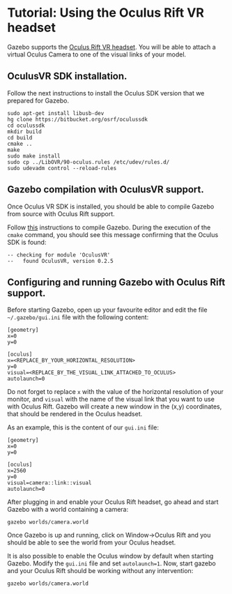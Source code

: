 # Tutorial: Using the Oculus Rift VR headset

Gazebo supports the [Oculus Rift VR headset](http://www.oculusvr.com/). You will be able to attach a virtual Oculus Camera to one of the visual links of your model.

## OculusVR SDK installation.

Follow the next instructions to install the Oculus SDK version that we prepared for Gazebo.

~~~
sudo apt-get install libusb-dev
hg clone https://bitbucket.org/osrf/oculussdk
cd oculussdk
mkdir build
cd build
cmake ..
make
sudo make install
sudo cp ../LibOVR/90-oculus.rules /etc/udev/rules.d/
sudo udevadm control --reload-rules
~~~

## Gazebo compilation with OculusVR support.

Once Oculus VR SDK is installed, you should be able to compile Gazebo from source with Oculus Rift support.

Follow [this](http://gazebosim.org/tutorials/?tut=install) instructions to compile Gazebo. During the execution of the `cmake` command, you should see this message confirming that the Oculus SDK is found:

~~~
-- checking for module 'OculusVR'
--   found OculusVR, version 0.2.5
~~~

## Configuring and running Gazebo with Oculus Rift support.

Before starting Gazebo, open up your favourite editor and edit the file `~/.gazebo/gui.ini` file with the following content:

~~~
[geometry]
x=0
y=0

[oculus]
x=<REPLACE_BY_YOUR_HORIZONTAL_RESOLUTION>
y=0
visual=<REPLACE_BY_THE_VISUAL_LINK_ATTACHED_TO_OCULUS>
autolaunch=0
~~~

Do not forget to replace `x` with the value of the horizontal resolution of your monitor, and `visual` with the name of the visual link that you want to use with Oculus Rift. Gazebo will create a new window in the (x,y) coordinates, that should be rendered in the Oculus headset.

As an example, this is the content of our `gui.ini` file:

~~~
[geometry]
x=0
y=0

[oculus]
x=2560
y=0
visual=camera::link::visual
autolaunch=0
~~~

After plugging in and enable your Oculus Rift headset, go ahead and start Gazebo with a world containing a camera:

~~~
gazebo worlds/camera.world
~~~

Once Gazebo is up and running, click on Window->Oculus Rift and you should be able to see the world from your Oculus headset.

It is also possible to enable the Oculus window by default when starting Gazebo. Modify the `gui.ini` file and set `autolaunch=1`. Now, start gazebo and your Oculus Rift should be working without any intervention:

~~~
gazebo worlds/camera.world
~~~
